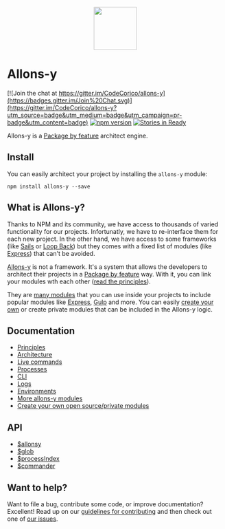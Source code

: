 <p align="center"><img src="http://codecorico.com/allons-y-logo.png" height="100" /></p>

# Allons-y

[![Join the chat at https://gitter.im/CodeCorico/allons-y](https://badges.gitter.im/Join%20Chat.svg)](https://gitter.im/CodeCorico/allons-y?utm_source=badge&utm_medium=badge&utm_campaign=pr-badge&utm_content=badge)
[![npm version](https://badge.fury.io/js/allons-y.svg)](https://badge.fury.io/js/allons-y)
[![Stories in Ready](https://badge.waffle.io/CodeCorico/allons-y.png?label=ready&title=Ready)](https://waffle.io/CodeCorico/allons-y)

Allons-y is a [Package by feature](http://stackoverflow.com/questions/11733267/is-package-by-feature-approach-good) architect engine.

## Install

You can easily architect your project by installing the `allons-y` module:
```
npm install allons-y --save
```

## What is Allons-y?

Thanks to NPM and its community, we have access to thousands of varied functionality for our projects. Infortunatly, we have to re-interface them for each new project.
In the other hand, we have access to some frameworks (like [Sails](http://sailsjs.com/) or [Loop Back](https://loopback.io)) but they comes with a fixed list of modules (like [Express](https://expressjs.com)) that can't be avoided.

[Allons-y](https://github.com/CodeCorico/allons-y) is not a framework. It's a system that allows the developers to architect their projects in a [Package by feature](http://stackoverflow.com/questions/11733267/is-package-by-feature-approach-good) way. With it, you can link your modules wth each other ([read the principles](https://github.com/CodeCorico/allons-y/blob/master/docs/principles.md)).

They are [many modules](https://github.com/CodeCorico/allons-y/blob/master/docs/allons-y-modules.md) that you can use inside your projects to include popular modules like [Express](https://expressjs.com), [Gulp](http://gulpjs.com) and more. You can easily [create your own](https://github.com/CodeCorico/allons-y/blob/master/docs/create-your-own.md) or create private modules that can be included in the Allons-y logic.

## Documentation

* [Principles](https://github.com/CodeCorico/allons-y/blob/master/docs/principles.md)
* [Architecture](https://github.com/CodeCorico/allons-y/blob/master/docs/architecture.md)
* [Live commands](https://github.com/CodeCorico/allons-y/blob/master/docs/live-commands.md)
* [Processes](https://github.com/CodeCorico/allons-y/blob/master/docs/processes.md)
* [CLI](https://github.com/CodeCorico/allons-y/blob/master/docs/cli.md)
* [Logs](https://github.com/CodeCorico/allons-y/blob/master/docs/logs.md)
* [Environments](https://github.com/CodeCorico/allons-y/blob/master/docs/environments.md)
* [More allons-y modules](https://github.com/CodeCorico/allons-y/blob/master/docs/allons-y-modules.md)
* [Create your own open source/private modules](https://github.com/CodeCorico/allons-y/blob/master/docs/create-your-own.md)

## API

* [$allonsy](https://github.com/CodeCorico/allons-y/blob/master/docs/api-allonsy.md)
* [$glob](https://github.com/CodeCorico/allons-y/blob/master/docs/api-glob.md)
* [$processIndex](https://github.com/CodeCorico/allons-y/blob/master/docs/api-processIndex.md)
* [$commander](https://github.com/CodeCorico/allons-y/blob/master/docs/api-commander.md)

## Want to help?

Want to file a bug, contribute some code, or improve documentation? Excellent! Read up on our [guidelines for contributing](CONTRIBUTING.md) and then check out one of [our issues](https://github.com/CodeCorico/allons-y/issues).
